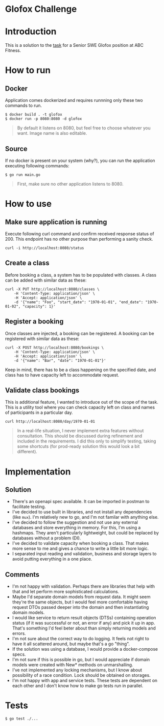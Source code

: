 Glofox Challenge
=

# Introduction

This is a solution to the [task](<Backend Task.pdf>) for a Senior SWE Glofox position at ABC Fitness.

# How to run

## Docker

Application comes dockerized and requires runnning only these two commands to run.

```shell
$ docker build . -t glofox
$ docker run -p 8080:8080 -d glofox
```

> By default it listens on 8080, but feel free to choose whatever you want. Image name is also editable.

## Source

If no docker is present on your system (why?), you can run the application executing following commands:

```shell
$ go run main.go
```

> First, make sure no other application listens to 8080.

# How to use

## Make sure application is running

Execute following curl command and confirm received response status of 200. This endpoint has no other purpose than performing a sanity check.

```shell
curl -i http://localhost:8080/status
```

## Create a class

Before booking a class, a system has to be populated with classes. A class can be added with similar data as these:

```shell
curl -X PUT http://localhost:8080/classes \
	-H 'Content-Type: application/json' \
	-H 'Accept: application/json' \
	-d '{"name": "Foo", "start_date": "1970-01-01", "end_date": "1970-01-02", "capacity": 1}'
```

## Register a booking

Once classes are injected, a booking can be registered. A booking can be registered with similar data as these:

```shell
curl -X POST http://localhost:8080/bookings \
	-H 'Content-Type: application/json' \
	-H 'Accept: application/json' \
	-d '{"name": "Bar", "date": "1970-01-01"}'
```

Keep in mind, there has to be a class happening on the specified date, and class has to have capacity left to accommodate request.

## Validate class bookings

This is additional feature, I wanted to introduce out of the scope of the task. This is a utility tool where you can check capacity left on class and names of participants in a particular day.

```shell
curl http://localhost:8080/day/1970-01-01
```

> In a real-life situation, I never implement extra features without consultation. This should be discussed during refinement and included in the requirements. I did this only to simplify testing, taking some shortcuts (for prod-ready solution this would look a bit different).

# Implementation

## Solution

- There's an openapi spec available. It can be imported in postman to facilitate testing.
- I've decided to use built in libraries, and not install any dependencies (like `mux`). I'm relatively new to go, and I'm not familar with anything else.
- I've decided to follow the suggestion and not use any external databases and store everything in memory. For this, I'm using a hashmaps. They aren't particularly lightweight, but could be replaced by databases without a problem (DI).
- I've decided to validate capacity when booking a class. That makes more sense to me and gives a chance to write a little bit more logic.
- I separated input reading and validation, business and storage layers to avoid putting everything in a one place.

## Comments

- I'm not happy with validation. Perhaps there are libraries that help with that and let perform more sophisticated calculations.
- Maybe I'd separate domain models from request data. It might seem they're the same objects, but I would feel more comfortable having request DTOs passed deeper into the domain and then instantiating domain models.
- I would like service to return result objects (DTSs) containing operation status (if it was successful or not, an error if any) and pick it up in app. That's something I'd feel beter about than simply returning models and errors.
- I'm not sure about the correct way to do logging. It feels not right to have it all scattered around, but maybe that's a go "thing".
- If the solution was using a database, I would provide a docker-compose specs.
- I'm not sure if this is possible in go, but I would appreciate if domain models were created with New* methods on unmarshalling.
- I've not implemented any locking mechanisms, but I know about possibility of a race condition. Lock should be obtained on storages.
- I'm not happy with app and service tests. These tests are dependent on each other and I don't know how to make go tests run in parallel.

# Tests

```shell
$ go test ./...
```
